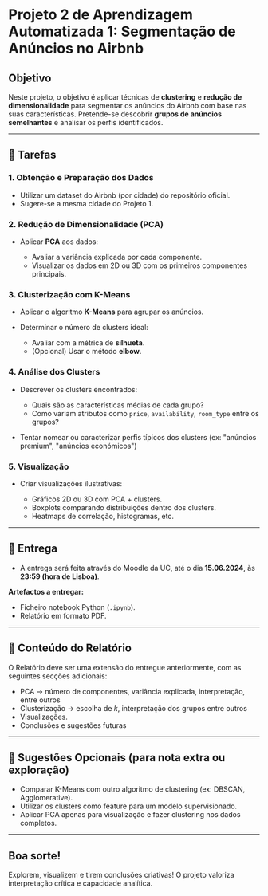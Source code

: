 # Projeto 2 de Aprendizagem Automatizada 1: Segmentação de Anúncios no Airbnb

## Objetivo

Neste projeto, o objetivo é aplicar técnicas de **clustering** e **redução de dimensionalidade** para segmentar os anúncios do Airbnb com base nas suas características. Pretende-se descobrir **grupos de anúncios semelhantes** e analisar os perfis identificados.

---

## 📄 Tarefas

### 1. Obtenção e Preparação dos Dados

* Utilizar um dataset do Airbnb (por cidade) do repositório oficial.
* Sugere-se a mesma cidade do Projeto 1.

### 2. Redução de Dimensionalidade (PCA)

* Aplicar **PCA** aos dados:

  * Avaliar a variância explicada por cada componente.
  * Visualizar os dados em 2D ou 3D com os primeiros componentes principais.

### 3. Clusterização com K-Means

* Aplicar o algoritmo **K-Means** para agrupar os anúncios.
* Determinar o número de clusters ideal:

  * Avaliar com a métrica de **silhueta**.
  * (Opcional) Usar o método **elbow**.

### 4. Análise dos Clusters

* Descrever os clusters encontrados:

  * Quais são as características médias de cada grupo?
  * Como variam atributos como `price`, `availability`, `room_type` entre os grupos?
* Tentar nomear ou caracterizar perfis típicos dos clusters (ex: "anúncios premium", "anúncios económicos")

### 5. Visualização

* Criar visualizações ilustrativas:

  * Gráficos 2D ou 3D com PCA + clusters.
  * Boxplots comparando distribuições dentro dos clusters.
  * Heatmaps de correlação, histogramas, etc.

---

## 📅 Entrega

* A entrega será feita através do Moodle da UC, até o dia **15.06.2024**, às **23:59 (hora de Lisboa)**.

**Artefactos a entregar:**

* Ficheiro notebook Python (`.ipynb`).
* Relatório em formato PDF.

---

## 📃 Conteúdo do Relatório
O Relatório deve ser uma extensão do entregue anteriormente, com as seguintes secções adicionais:

* PCA -> número de componentes, variância explicada, interpretação, entre outros
* Clusterização -> escolha de *k*, interpretação dos grupos entre outros
* Visualizações.
* Conclusões e sugestões futuras

---

## 🔹 Sugestões Opcionais (para nota extra ou exploração)

* Comparar K-Means com outro algoritmo de clustering (ex: DBSCAN, Agglomerative).
* Utilizar os clusters como feature para um modelo supervisionado.
* Aplicar PCA apenas para visualização e fazer clustering nos dados completos.

---

## Boa sorte!

Explorem, visualizem e tirem conclusões criativas! O projeto valoriza interpretação crítica e capacidade analítica.
